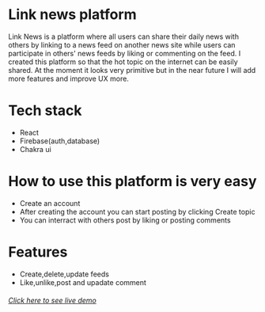 # Link news platform
Link News is a platform where all users can share their daily news with others by linking to a news feed on another news site while users can participate in others' news feeds by liking or commenting on the feed. I created this platform so that the hot topic on the internet can be easily shared. At the moment it looks very primitive but in the near future I will add more features and improve UX more.


# Tech stack
- React
- Firebase(auth,database)
- Chakra ui

# How to use this platform is very easy
- Create an account
- After creating the account you can start posting by clicking Create topic
- You can interract with others post by liking or posting comments

# Features
- Create,delete,update feeds
- Like,unlike,post and upadate comment

###### [Click here to see live demo](https://link-news.netlify.app/)

